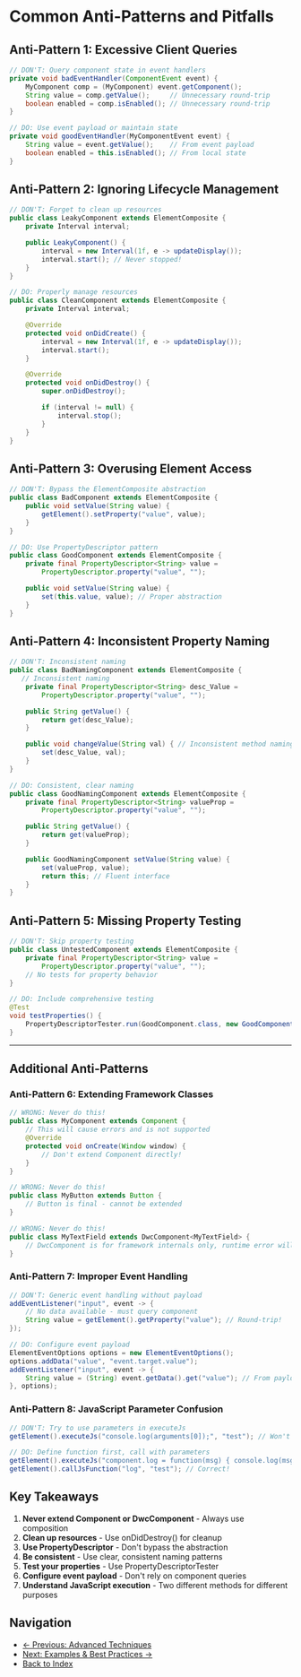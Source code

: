 # Common Anti-Patterns and Pitfalls

## Anti-Pattern 1: Excessive Client Queries

```java
// DON'T: Query component state in event handlers
private void badEventHandler(ComponentEvent event) {
    MyComponent comp = (MyComponent) event.getComponent();
    String value = comp.getValue();     // Unnecessary round-trip
    boolean enabled = comp.isEnabled(); // Unnecessary round-trip
}

// DO: Use event payload or maintain state
private void goodEventHandler(MyComponentEvent event) {
    String value = event.getValue();    // From event payload
    boolean enabled = this.isEnabled(); // From local state
}
```

## Anti-Pattern 2: Ignoring Lifecycle Management

```java
// DON'T: Forget to clean up resources
public class LeakyComponent extends ElementComposite {
    private Interval interval;

    public LeakyComponent() {
        interval = new Interval(1f, e -> updateDisplay());
        interval.start(); // Never stopped!
    }
}

// DO: Properly manage resources
public class CleanComponent extends ElementComposite {
    private Interval interval;

    @Override
    protected void onDidCreate() {
        interval = new Interval(1f, e -> updateDisplay());
        interval.start();
    }

    @Override
    protected void onDidDestroy() {
        super.onDidDestroy();

        if (interval != null) {
            interval.stop();
        }
    }
}
```

## Anti-Pattern 3: Overusing Element Access

```java
// DON'T: Bypass the ElementComposite abstraction
public class BadComponent extends ElementComposite {
    public void setValue(String value) {
        getElement().setProperty("value", value);
    }
}

// DO: Use PropertyDescriptor pattern
public class GoodComponent extends ElementComposite {
    private final PropertyDescriptor<String> value =
        PropertyDescriptor.property("value", "");

    public void setValue(String value) {
        set(this.value, value); // Proper abstraction
    }
}
```

## Anti-Pattern 4: Inconsistent Property Naming

```java
// DON'T: Inconsistent naming
public class BadNamingComponent extends ElementComposite {
   // Inconsistent naming
    private final PropertyDescriptor<String> desc_Value =
        PropertyDescriptor.property("value", "");

    public String getValue() {
        return get(desc_Value);
    }

    public void changeValue(String val) { // Inconsistent method naming
        set(desc_Value, val);
    }
}

// DO: Consistent, clear naming
public class GoodNamingComponent extends ElementComposite {
    private final PropertyDescriptor<String> valueProp =
        PropertyDescriptor.property("value", "");

    public String getValue() {
        return get(valueProp);
    }

    public GoodNamingComponent setValue(String value) {
        set(valueProp, value);
        return this; // Fluent interface
    }
}
```

## Anti-Pattern 5: Missing Property Testing

```java
// DON'T: Skip property testing
public class UntestedComponent extends ElementComposite {
    private final PropertyDescriptor<String> value =
        PropertyDescriptor.property("value", "");
    // No tests for property behavior
}

// DO: Include comprehensive testing
@Test
void testProperties() {
    PropertyDescriptorTester.run(GoodComponent.class, new GoodComponent());
}
```

---

## Additional Anti-Patterns

### Anti-Pattern 6: Extending Framework Classes

```java
// WRONG: Never do this!
public class MyComponent extends Component {
    // This will cause errors and is not supported
    @Override
    protected void onCreate(Window window) {
        // Don't extend Component directly!
    }
}

// WRONG: Never do this!
public class MyButton extends Button {
    // Button is final - cannot be extended
}

// WRONG: Never do this!
public class MyTextField extends DwcComponent<MyTextField> {
    // DwcComponent is for framework internals only, runtime error will be thrown.
}
```

### Anti-Pattern 7: Improper Event Handling

```java
// DON'T: Generic event handling without payload
addEventListener("input", event -> {
    // No data available - must query component
    String value = getElement().getProperty("value"); // Round-trip!
});

// DO: Configure event payload
ElementEventOptions options = new ElementEventOptions();
options.addData("value", "event.target.value");
addEventListener("input", event -> {
    String value = (String) event.getData().get("value"); // From payload
}, options);
```

### Anti-Pattern 8: JavaScript Parameter Confusion

```java
// DON'T: Try to use parameters in executeJs
getElement().executeJs("console.log(arguments[0]);", "test"); // Won't work!

// DO: Define function first, call with parameters
getElement().executeJs("component.log = function(msg) { console.log(msg); };");
getElement().callJsFunction("log", "test"); // Correct!
```

## Key Takeaways

1. **Never extend Component or DwcComponent** - Always use composition
2. **Clean up resources** - Use onDidDestroy() for cleanup
3. **Use PropertyDescriptor** - Don't bypass the abstraction
4. **Be consistent** - Use clear, consistent naming patterns
5. **Test your properties** - Use PropertyDescriptorTester
6. **Configure event payload** - Don't rely on component queries
7. **Understand JavaScript execution** - Two different methods for different purposes

## Navigation

- [← Previous: Advanced Techniques](11-advanced-techniques.md)
- [Next: Examples & Best Practices →](13-examples-best-practices.md)
- [Back to Index](00-index.md)
